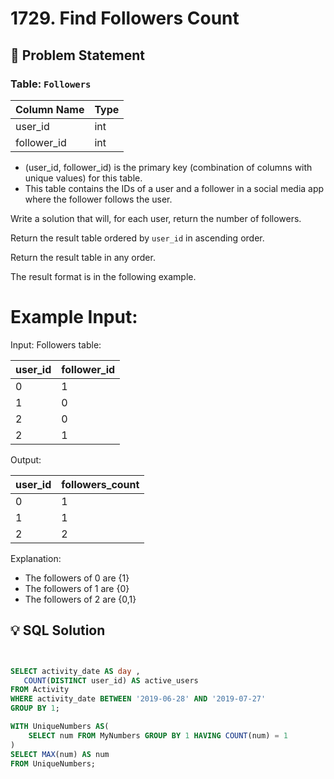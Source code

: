 # 1729. Find Followers Count

## 📝 Problem Statement

### Table:  `Followers`

| Column Name | Type |
|-------------|------|
| user_id     | int  |
| follower_id | int  |

 - (user_id, follower_id) is the primary key (combination of columns with unique values) for this table.
 - This table contains the IDs of a user and a follower in a social media app where the follower follows the user.
 

Write a solution that will, for each user, return the number of followers.

Return the result table ordered by `user_id` in ascending order.

Return the result table in any order.

The result format is in the following example.

 

 # Example Input:
Input: 
Followers table:

| user_id | follower_id |
|---------|-------------|
| 0       | 1           |
| 1       | 0           |
| 2       | 0           |
| 2       | 1           |

Output: 

| user_id | followers_count|
|---------|----------------|
| 0       | 1              |
| 1       | 1              |
| 2       | 2              |

Explanation: 
 - The followers of 0 are {1}
 - The followers of 1 are {0}
 - The followers of 2 are {0,1}


## 💡 SQL Solution

```sql


SELECT activity_date AS day ,
   COUNT(DISTINCT user_id) AS active_users
FROM Activity 
WHERE activity_date BETWEEN '2019-06-28' AND '2019-07-27'
GROUP BY 1; 

WITH UniqueNumbers AS(
    SELECT num FROM MyNumbers GROUP BY 1 HAVING COUNT(num) = 1
)
SELECT MAX(num) AS num
FROM UniqueNumbers;
